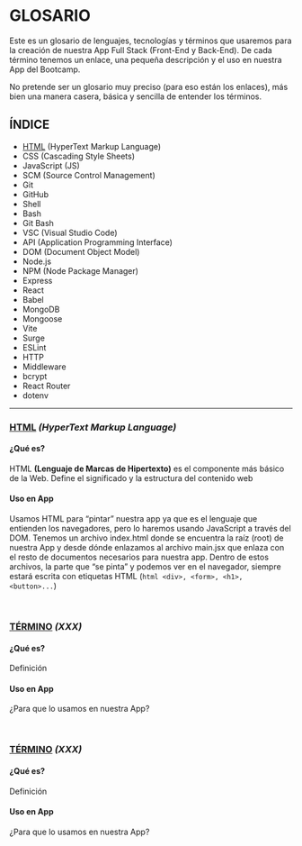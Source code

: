# GLOSARIO

Este es un glosario de lenguajes, tecnologías y términos que usaremos para la creación de nuestra App Full Stack (Front-End y Back-End). De cada término tenemos un enlace, una pequeña descripción y el uso en nuestra App del Bootcamp.

No pretende ser un glosario muy preciso (para eso están los enlaces), más bien una manera casera, básica y sencilla de entender los términos.

## ÍNDICE
* [HTML](#html-hypertext-markup-language) (HyperText Markup Language)
* CSS (Cascading Style Sheets)
* JavaScript (JS)
* SCM (Source Control Management)
* Git
* GitHub
* Shell
* Bash
* Git Bash
* VSC (Visual Studio Code)
* API (Application Programming Interface)
* DOM (Document Object Model)
* Node.js
* NPM (Node Package Manager)
* Express
* React
* Babel
* MongoDB
* Mongoose
* Vite
* Surge
* ESLint
* HTTP
* Middleware
* bcrypt
* React Router
* dotenv

---

### [HTML](https://developer.mozilla.org/es/docs/Web/HTML) *(HyperText Markup Language)*

#### ¿Qué es?
HTML **(Lenguaje de Marcas de Hipertexto)** es el componente más básico de la Web. Define el significado y la estructura del contenido web
#### Uso en App
Usamos HTML para “pintar” nuestra app ya que es el lenguaje que entienden los navegadores, pero lo haremos usando JavaScript a través del DOM.
Tenemos un archivo index.html donde se encuentra la raíz (root) de nuestra App y desde dónde enlazamos al archivo main.jsx que enlaza con el resto de documentos necesarios para nuestra app. Dentro de estos archivos, la parte que “se pinta” y podemos ver en el navegador, siempre estará escrita con etiquetas HTML (```html <div>, <form>, <h1>, <button>...```)

<br>

### [TÉRMINO](www.xxx.com) *(XXX)*
#### ¿Qué es?
Definición
#### Uso en App
¿Para que lo usamos en nuestra App?

<br>

### [TÉRMINO](www.xxx.com) *(XXX)*
#### ¿Qué es?
Definición
#### Uso en App
¿Para que lo usamos en nuestra App?
